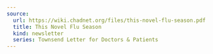 ```yaml
---
source:
  url: https://wiki.chadnet.org/files/this-novel-flu-season.pdf
  title: This Novel Flu Season
  kind: newsletter
  series: Townsend Letter for Doctors & Patients
---
```


